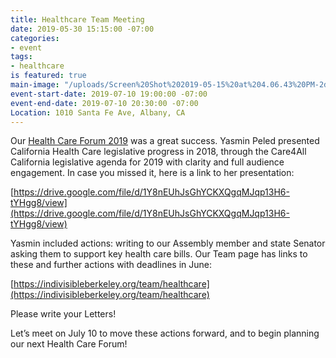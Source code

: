 ```yaml
---
title: Healthcare Team Meeting
date: 2019-05-30 15:15:00 -07:00
categories:
- event
tags:
- healthcare
is featured: true
main-image: "/uploads/Screen%20Shot%202019-05-15%20at%204.06.43%20PM-2deab4.png"
event-start-date: 2019-07-10 19:00:00 -07:00
event-end-date: 2019-07-10 20:30:00 -07:00
Location: 1010 Santa Fe Ave, Albany, CA
---
```


Our [Health Care Forum 2019](https://indivisibleberkeley.org/event/general-assembly-may) was a great success. Yasmin Peled presented California Health Care legislative progress in 2018, through the Care4All California legislative agenda for 2019 with clarity and full audience engagement. In case you missed it, here is a link to her presentation:

[https://drive.google.com/file/d/1Y8nEUhJsGhYCKXQgqMJqp13H6-tYHgg8/view](https://drive.google.com/file/d/1Y8nEUhJsGhYCKXQgqMJqp13H6-tYHgg8/view)


Yasmin included actions: writing to our Assembly member and state Senator asking them to support key health care bills. Our Team page has links to these and further actions with deadlines in June:

[https://indivisibleberkeley.org/team/healthcare](https://indivisibleberkeley.org/team/healthcare)

Please write your Letters!  


Let’s meet on July 10 to move these actions forward, and to begin planning our next Health Care Forum!